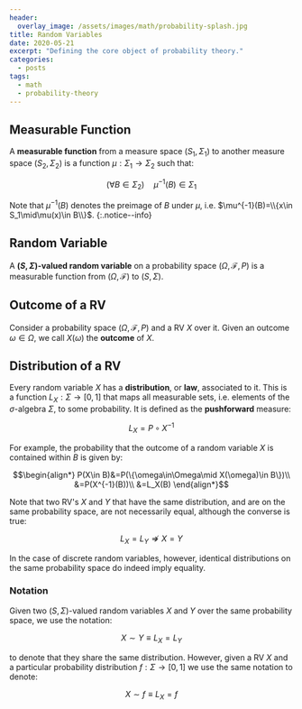 ```yaml
---
header:
  overlay_image: /assets/images/math/probability-splash.jpg
title: Random Variables
date: 2020-05-21
excerpt: "Defining the core object of probability theory."
categories:
  - posts
tags: 
  - math
  - probability-theory
---
```


## Measurable Function
A **measurable function** from a measure space $(S_1,\Sigma_1)$ to another measure space $(S_2,\Sigma_2)$ is a function $\mu:\Sigma_1\to\Sigma_2$ such that:

$$(\forall B\in\Sigma_2)\quad \mu^{-1}(B)\in\Sigma_1$$

<!-- $$B\in\Sigma_2\implies\mu^{-1}(B)\in\Sigma_1$$ -->

Note that $\mu^{-1}(B)$ denotes the preimage of $B$ under $\mu$, i.e. $\mu^{-1}(B)=\\{x\in S_1\mid\mu(x)\in B\\}$.
{:.notice--info}

## Random Variable
A **$(S,\Sigma)$-valued random variable** on a probability space $(\Omega, \mathcal F, P)$ is a measurable function from $(\Omega,\mathcal F)$ to $(S,\Sigma)$.

## Outcome of a RV
Consider a probability space $(\Omega,\mathcal F, P)$ and a RV $X$ over it. Given an outcome $\omega\in\Omega$, we call $X(\omega)$ the **outcome** of $X$.

## Distribution of a RV
Every random variable $X$ has a **distribution**, or **law**, associated to it. This is a function $L_X:\Sigma\to[0,1]$ that maps all measurable sets, i.e. elements of the $\sigma$-algebra $\Sigma$, to some probability. It is defined as the **pushforward** measure:

$$L_X=P\circ X^{-1}$$

For example, the probability that the outcome of a random variable $X$ is contained within $B$ is given by:

$$\begin{align*}
P(X\in B)&=P(\{\omega\in\Omega\mid X(\omega)\in B\})\\
&=P(X^{-1}(B))\\
&=L_X(B)
\end{align*}$$

Note that two RV's $X$ and $Y$ that have the same distribution, and are on the same probability space, are not necessarily equal, although the converse is true:

$$L_X=L_Y\nRightarrow X=Y$$

In the case of discrete random variables, however, identical distributions on the same probability space do indeed imply equality.

### Notation
Given two $(S,\Sigma)$-valued random variables $X$ and $Y$ over the same probability space, we use the notation:

$$X\sim Y\equiv L_X=L_Y$$

to denote that they share the same distribution. However, given a RV $X$ and a particular probability distribution $f:\Sigma\to[0,1]$ we use the same notation to denote:

$$X\sim f\equiv L_X=f$$

